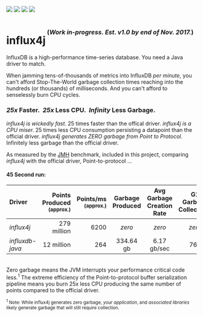 [![][Build Status img]][Build Status]
[![][license img]][license]
[![][Maven Central img]][Maven Central]
[![][Javadocs img]][Javadocs]

# influx4j<sup><sup><sup>&nbsp;(*Work in-progress.  Est. v1.0 by end of Nov. 2017.*)</sup></sup></sup>

InfluxDB is a high-performance time-series database.  You need a Java driver to match.

When jamming tens-of-thousands of metrics into InfluxDB *per minute*, you can't afford Stop-The-World garbage collection times reaching into the hundreds (or thousands) of milliseconds.  And you can't afford to senselessly burn CPU cycles.

### *25x* Faster.&nbsp;&nbsp;*25x* Less CPU.&nbsp;&nbsp;*Infinity* Less Garbage.

*influx4j is wickedly fast.* 25 times faster than the offical driver.  *influx4j is a CPU miser.*  25 times less CPU consumption persisting a datapoint than the official driver.  *influx4j generates ZERO garbage from Point to Protocol.*  Infinitely less garbage than the official driver.

As measured by the [JMH](http://www.oracle.com/technetwork/articles/java/architect-benchmarking-2266277.html) benchmark, included in this project, comparing *influx4j* with the official driver, Point-to-protocol ...

#### 45 Second run:
| Driver           | Points Produced<br><sup>(approx.)</sup> | Points/ms<br><sup>(approx.)</sup> | Garbage<br>Produced  | Avg Garbage<br>Creation Rate | G1 Garbage<br>Collections |
|:---------------- | ---------------------------------------:| ------:|:--------------------:|:--------------------:|:----------------------:|
| *influx4j*       | 279 million  | 6200 | *zero*   | *zero*       | *zero* |
| *influxdb-java*  | 12 million   |  264 | 334.64 gb | 6.17 gb/sec | 766 |
<br>
Zero garbage means the JVM interrupts your performance critical code less.<sup>1</sup>  The extreme efficiency of the Point-to-protocol buffer serialization pipeline means you burn 25x less CPU producing the same number of points compared to the official driver.

<sub><sup>1</sup>&nbsp;Note: While influx4j generates zero garbage, *your application*, and *associated libraries* likely generate garbage that will still require collection.</sub>

[Build Status]:https://travis-ci.org/brettwooldridge/influx4j
[Build Status img]:https://travis-ci.org/brettwooldridge/influx4j.svg?branch=master

[license]:LICENSE
[license img]:https://img.shields.io/badge/license-Apache%202-blue.svg

[Maven Central]:https://maven-badges.herokuapp.com/maven-central/com.zaxxer/influx4j
[Maven Central img]:https://maven-badges.herokuapp.com/maven-central/com.zaxxer/influx4j/badge.svg

[Javadocs]:http://javadoc.io/doc/com.zaxxer/influx4j
[Javadocs img]:http://javadoc.io/badge/com.zaxxer/influx4j.svg
